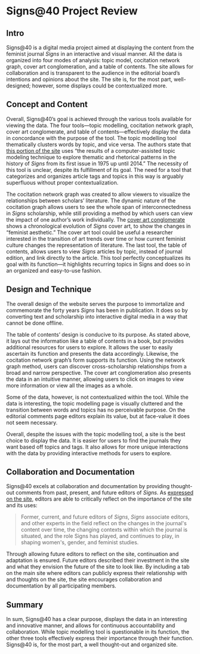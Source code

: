 # Signs@40 Project Review

## Intro

Signs@40 is a digital media project aimed at displaying the content from the feminist journal _Signs_ in an interactive and visual manner. All the data is organized into four modes of analysis: topic model, cocitation network graph, cover art conglomeration, and a table of contents. The site allows for collaboration and is transparent to the audience in the editorial board’s intentions and opinions about the site. The site is, for the most part, well-designed; however, some displays could be contextualized more. 

## Concept and Content         

Overall, Signs@40’s goal is achieved through the various tools available for viewing the data. The four tools—topic modelling, cocitation network graph, cover art conglomerate, and table of contents—effectively display the data in concordance with the purpose of the tool. 
The topic modelling tool thematically clusters words by topic, and vice versa. The authors state that [this portion of the site](http://signsat40.signsjournal.org/topic-model/#/about) uses “the results of a computer-assisted topic modeling technique to explore thematic and rhetorical patterns in the history of _Signs_ from its first issue in 1975 up until 2014.” The necessity of this tool is unclear, despite its fulfillment of its goal. The need for a tool that categorizes and organizes article tags and topics in this way is arguably superfluous without proper contextualization. 

The cocitation network graph was created to allow viewers to visualize the relationships between scholars’ literature. The dynamic nature of the cocitation graph allows users to see the whole span of interconnectedness in _Signs_ scholarship, while still providing a method by which users can view the impact of one author’s work individually. The [cover art conglomerate](http://signsat40.signsjournal.org/cover-art/) shows a chronological evolution of _Signs_ cover art, to show the changes in “feminist aesthetic.” The cover art tool could be useful a researcher interested in the transition of art trends over time or how current feminist culture changes the representation of literature. The last tool, the table of contents, allows users to view _Signs_ articles by topic, instead of journal edition, and link directly to the article. This tool perfectly conceptualizes its goal with its function—it highlights recurring topics in Signs and does so in an organized and easy-to-use fashion. 


## Design and Technique

The overall design of the website serves the purpose to immortalize and commemorate the forty years _Signs_ has been in publication. It does so by converting text and scholarship into interactive digital media in a way that cannot be done offline.

The table of contents’ design is conducive to its purpose. As stated above, it lays out the information like a table of contents in a book, but provides additional resources for users to explore. It allows the user to easily ascertain its function and presents the data accordingly. Likewise, the cocitation network graph’s form supports its function. Using the network graph method, users can discover cross-scholarship relationships from a broad and narrow perspective. The cover art conglomeration also presents the data in an intuitive manner, allowing users to click on images to view more information or view all the images as a whole.

Some of the data, however, is not contextualized within the tool. While the data is interesting, the topic modelling page is visually cluttered and the transition between words and topics has no perceivable purpose. On the editorial comments page editors explain its value, but at face-value it does not seem necessary. 

Overall, despite the issues with the topic modelling tool, a site is the best choice to display the data. It is easier for users to find the journals they want based off topics and tags. It also allows for more unique interactions with the data by providing interactive methods for users to explore. 


## Collaboration and Documentation

Signs@40 excels at collaboration and documentation by providing thought-out comments from past, present, and future editors of _Signs_. As [expressed on the site](http://signsat40.signsjournal.org/commentaries/), editors are able to critically reflect on the importance of the site and its uses:
>Former, current, and future editors of _Signs_, _Signs_ associate editors, and other experts in the field reflect on the changes in the journal's content over time, the changing contexts within which the journal is situated, and the role Signs has played, and continues to play, in shaping women's, gender, and feminist studies.

Through allowing future editors to reflect on the site, continuation and adaptation is ensured. Future editors described their investment in the site and what they envision the future of the site to look like. By including a tab on the main site where editors can publicly express their relationship with and thoughts on the site, the site encourages collaboration and documentation by all participating members. 


## Summary    

In sum, Signs@40 has a clear purpose, displays the data in an interesting and innovative manner, and allows for continuous accountability and collaboration. While topic modelling tool is questionable in its function, the other three tools effectively express their importance through their function. Signs@40 is, for the most part, a well thought-out and organized site. 
